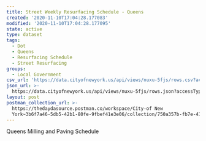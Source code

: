 ```yaml
---
title: Street Weekly Resurfacing Schedule - Queens
created: '2020-11-10T17:04:28.177083'
modified: '2020-11-10T17:04:28.177095'
state: active
type: dataset
tags:
  - Dot
  - Queens
  - Resurfacing Schedule
  - Street Resurfacing
groups:
  - Local Government
csv_url: 'https://data.cityofnewyork.us/api/views/nuxu-5fjs/rows.csv?accessType=DOWNLOAD'
json_url: >-
  https://data.cityofnewyork.us/api/views/nuxu-5fjs/rows.json?accessType=DOWNLOAD
layout: post
postman_collection_url: >-
  https://thedaydasource.postman.co/workspace/City-of New
  York~3b6f7a46-5db5-42b1-80fe-9fbef41e3e06/collection/750a357b-fb7e-41c7-9f82-11fb8ca118ed
---
```

Queens Milling and Paving Schedule

